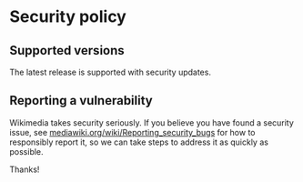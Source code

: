 # Security policy

## Supported versions

The latest release is supported with security updates.

## Reporting a vulnerability

Wikimedia takes security seriously. If you believe you have found a security issue,
see [mediawiki.org/wiki/Reporting_security_bugs](https://www.mediawiki.org/wiki/Reporting_security_bugs)
for how to responsibly report it, so we can take steps to address it as quickly as possible.

Thanks!
